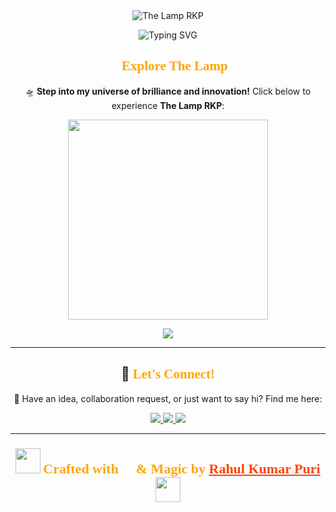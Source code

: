 <!-- Ultra-Stylish & Animated README for The Lamp RKP -->

<div align="center">
  <img src="https://github.com/BrunnerLivio/brunnerlivio/blob/master/images/welcome.png?raw=true" style="max-width: 100%;" alt="The Lamp RKP" />
  <br />

<p align="center">
  <img src="https://readme-typing-svg.demolab.com?font=Fira+Code&weight=600&size=24&duration=3000&pause=1000&color=FFA500&center=true&vCenter=true&multiline=true&width=700&height=80&lines=Welcome+to+The+Lamp+RKP!+💡;Creativity+%E2%9C%A8+%7C+Technology+%F0%9F%94%A7+%7C+Inspiration+%F0%9F%92%A1" alt="Typing SVG" />
</p>


## <span style="font-family: 'Kaushan Script', cursive; color: #FFA500;">🚀 **Explore The Lamp**</span>  
🛸 **Step into my universe of brilliance and innovation!** Click below to experience **The Lamp RKP**:  

<p align="center">
  <a href="https://thelamp.site" target="_blank">
    <img src="https://media.giphy.com/media/h409obeZBMc16IxnbZ/giphy.gif" width="320"/>
  </a>
</p>

<p align="center">
  <a href="https://thelamp.site" target="_blank">
    <img src="https://shields.io/badge/🚀_Visit%20THELAMP.SITE-F57C00?style=for-the-badge&logo=firefox&logoColor=white&labelColor=000&animation=glow" />
  </a>
</p>

---

## 🌟 <span style="font-family: 'Kaushan Script', cursive; color: #FFA500;">**Let's Connect!**</span>  
💬 Have an idea, collaboration request, or just want to say hi? Find me here:  

<p align="center">
  <a href="mailto:contact@thelamp.site">
    <img src="https://img.shields.io/badge/📧_Email-Contact_Me-red?style=for-the-badge&logo=gmail&labelColor=black" />
  </a>
  <a href="https://instagram.com/cyb_rahul" target="_blank">
    <img src="https://img.shields.io/badge/📸_Instagram-Follow_Me-ff69b4?style=for-the-badge&logo=instagram&labelColor=black" />
  </a>
  <a href="https://thelamp.site" target="_blank">
    <img src="https://img.shields.io/badge/🌍_Website-TheLamp.site-blueviolet?style=for-the-badge&logo=firefox&labelColor=black" />
  </a>
</p>

---

<h3 align="center">
  <img src="https://media.giphy.com/media/L0t11OghxvBkCsp4J8/giphy.gif" width="40"/>
  <span style="font-family: 'Kaushan Script', cursive; font-size: 22px; color: #FFA500;">
    Crafted with 💖 & Magic by 
    <a href="https://instagram.com/cyb_rahul" style="color:#FF4500;">Rahul Kumar Puri</a>
  </span>
  <img src="https://media.giphy.com/media/L0t11OghxvBkCsp4J8/giphy.gif" width="40"/>
</h3>
